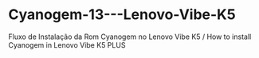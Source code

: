 # Cyanogem-13---Lenovo-Vibe-K5
Fluxo de Instalação da Rom Cyanogem no Lenovo Vibe K5 / How to install Cyanogem in Lenovo Vibe K5 PLUS
